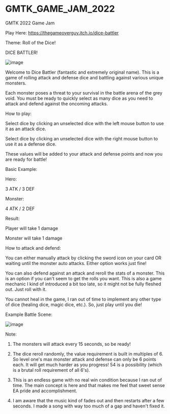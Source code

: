 # GMTK_GAME_JAM_2022
GMTK 2022 Game Jam

Play Here: https://thegameoverguy.itch.io/dice-battler


Theme: Roll of the Dice!

DICE BATTLER!

![image](https://github.com/AlexJeffreyGreen/GMTK_GAME_JAM_2022/assets/9258988/c4b03f9f-068e-434f-9cd5-3bbd9e693070)


Welcome to Dice Battler (fantastic and extremely original name). This is a game of rolling attack and defense dice and battling against various unique monsters.

Each monster poses a threat to your survival in the battle arena of the grey void. You must be ready to quickly select as many dice as you need to attack and defend against the oncoming attacks. 


How to play:

Select dice by clicking an unselected dice with the left mouse button to use it as an attack dice.

Select  dice by clicking an unselected dice with the right mouse button to use it as a defense dice.

These values will be added to your attack and defense points and now you are ready for battle!

Basic Example:

Hero:

3 ATK / 3 DEF 

Monster:

4 ATK / 2 DEF

Result:

Player will take 1 damage

Monster will take 1 damage

How to attack and defend:

You can either manually attack by clicking the sword icon on your card OR waiting until the monster auto attacks. Either option works just fine!

You can also defend against an attack and reroll the stats of a monster. This is an option if you can't seem to get the rolls you want. This is also a game mechanic I kind of introduced a bit too late, so it might not be fully fleshed out. Just roll with it.

You cannot heal in the game, I ran out of time to implement any other type of dice (healing dice, magic dice, etc.). So, just play until you die!


Example Battle Scene:

![image](https://github.com/AlexJeffreyGreen/GMTK_GAME_JAM_2022/assets/9258988/4f8b9d22-00a1-4bd4-979e-b563d9b05547)

Note:

1) The monsters will attack every 15 seconds, so be ready!

2) The dice reroll randomly, the value requirement is built in multiples of 6. So level one's max monster attack and defense can only be 6 points each. It will get much harder as you progress! 54 is a possibility (which is a brutal roll  requirement of all 6's).

3) This is an endless game with no real win condition because I ran out of time. The main concept is here and that makes me feel that sweet sense EA pride and accomplishment.

4) I am aware that the music kind of fades out and then restarts after a few seconds. I made a song with way too much of a gap and haven't fixed it.


